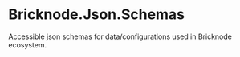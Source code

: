 # Bricknode.Json.Schemas
Accessible json schemas for data/configurations used in Bricknode ecosystem.
